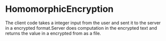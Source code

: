 # HomomorphicEncryption
The client code takes a integer input from the user and sent it to the server in a encrypted format.Server does computation in the encrypted text and returns the value in a encrypted from as a file.

